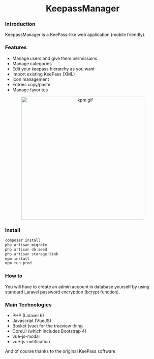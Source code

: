 <h1 align="center">KeepassManager</h1>

### Introduction
KeepassManager is a KeePass-like web application (mobile friendly).

### Features
<ul>
<li>Manage users and give them permissions</li>
<li>Manage categories</li>
<li>Edit your keepass hierarchy as you want</li>
<li>Import existing KeePass (XML)</li>
<li>Icon management</li>
<li>Entries copy/paste</li>
<li>Manage favorites</li>
</ul>

<p align="center">
  <img src="https://s3.gifyu.com/images/kpm.gif" alt="kpm.gif" border="0" height="400" />
</p>

### Install

```bash
composer install
php artisan migrate
php artisan db:seed
php artisan storage:link
npm install
npm run prod
```

### How to

You will have to create an admin account in database yourself by using standard Laravel password encryption (bcrypt function).

### Main Technologies

<ul>
<li>PHP (Laravel 6)</li>
<li>Javascript (VueJS)</li>
<li>Bosket (vue) for the treeview thing</li>
<li>CoreUI (which includes Bootstrap 4)</li>
<li>vue-js-modal</li>
<li>vue-js-notification</li>
</ul>

And of course thanks to the original KeePass software.
